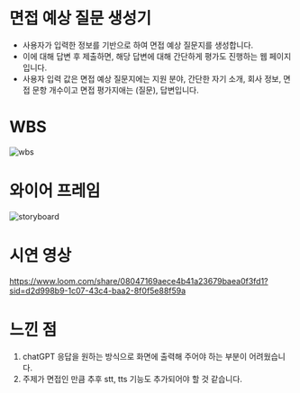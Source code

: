 # 면접 예상 질문 생성기
- 사용자가 입력한 정보를 기반으로 하여 면접 예상 질문지를 생성합니다.
- 이에 대해 답변 후 제출하면, 해당 답변에 대해 간단하게 평가도 진행하는 웹 페이지입니다.
- 사용자 입력 값은 면접 예상 질문지에는 지원 분야, 간단한 자기 소개, 회사 정보, 면접 문항 개수이고 면접 평가지애는 (질문), 답변입니다.


# WBS
![wbs](https://github.com/user-attachments/assets/5f6d7ad0-0395-4145-8c41-b5ae80d90f1b)


# 와이어 프레임
![storyboard](https://github.com/user-attachments/assets/51cbef75-e431-4287-aa3b-0694294f1514)


# 시연 영상
https://www.loom.com/share/08047169aece4b41a23679baea0f3fd1?sid=d2d998b9-1c07-43c4-baa2-8f0f5e88f59a


# 느낀 점
1. chatGPT 응답을 원하는 방식으로 화면에 출력해 주어야 하는 부분이 어려웠습니다.
2. 주제가 면접인 만큼 추후 stt, tts 기능도 추가되어야 할 것 같습니다.
